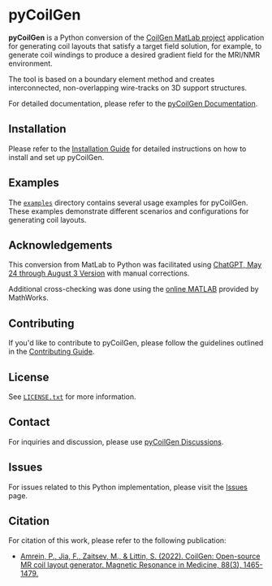 # pyCoilGen

**pyCoilGen** is a Python conversion of the [CoilGen MatLab project](https://github.com/Philipp-MR/CoilGen) application for generating coil layouts that satisfy a target field solution, for example, to generate coil windings to produce a desired gradient field for the MRI/NMR environment. 

The tool is based on a boundary element method and creates interconnected, non-overlapping wire-tracks on 3D support structures.

For detailed documentation, please refer to the [pyCoilGen Documentation](https://github.com/kev-m/pyCoilGen/docs/index.md).

## Installation

Please refer to the [Installation Guide](https://github.com/kev-m/pyCoilGen/docs/installation.md) for detailed instructions on how to install and set up pyCoilGen.

## Examples

The [`examples`](https://github.com/kev-m/pyCoilGen/examples) directory contains several usage examples for pyCoilGen. These examples demonstrate different scenarios and configurations for generating coil layouts.

## Acknowledgements

This conversion from MatLab to Python was facilitated using [ChatGPT, May 24 through August 3 Version](https://chat.openai.com) with manual corrections. 

Additional cross-checking was done using the [online MATLAB](https://matlab.mathworks.com/) provided by MathWorks.

## Contributing

If you'd like to contribute to pyCoilGen, please follow the guidelines outlined in the [Contributing Guide](https://github.com/kev-m/pyCoilGen/docs/CONTRIBUTING.md).

## License

See [`LICENSE.txt`](https://github.com/kev-m/pyCoilGen/LICENSE.txt) for more information.

## Contact

For inquiries and discussion, please use [pyCoilGen Discussions](https://github.com/kev-m/pyCoilGen/discussions).

## Issues

For issues related to this Python implementation, please visit the [Issues](https://github.com/kev-m/pyCoilGen/issues) page.

## Citation

For citation of this work, please refer to the following publication:
- [Amrein, P., Jia, F., Zaitsev, M., & Littin, S. (2022). CoilGen: Open-source MR coil layout generator. Magnetic Resonance in Medicine, 88(3), 1465-1479.](https://onlinelibrary.wiley.com/doi/10.1002/mrm.29294)
